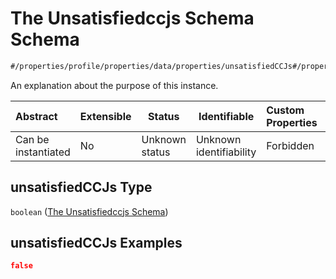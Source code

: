 # The Unsatisfiedccjs Schema Schema

```txt
#/properties/profile/properties/data/properties/unsatisfiedCCJs#/properties/profile/properties/data/properties/unsatisfiedCCJs
```

An explanation about the purpose of this instance.


| Abstract            | Extensible | Status         | Identifiable            | Custom Properties | Additional Properties | Access Restrictions | Defined In                                                                                       |
| :------------------ | ---------- | -------------- | ----------------------- | :---------------- | --------------------- | ------------------- | ------------------------------------------------------------------------------------------------ |
| Can be instantiated | No         | Unknown status | Unknown identifiability | Forbidden         | Allowed               | none                | [policy_transaction.schema.json\*](../out/policy_transaction.schema.json "open original schema") |

## unsatisfiedCCJs Type

`boolean` ([The Unsatisfiedccjs Schema](policy_transaction-properties-the-profile-schema-properties-the-data-schema-properties-the-unsatisfiedccjs-schema.md))

## unsatisfiedCCJs Examples

```json
false
```
